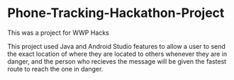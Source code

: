 # Phone-Tracking-Hackathon-Project
This was a project for WWP Hacks

This project used Java and Android Studio features to allow a user to send the exact location of where they are located to others whenever they are in danger, and the person who recieves the message will be given the fastest route to reach the one in danger.

